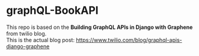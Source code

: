 # graphQL-BookAPI
This repo is based on the **Building GraphQL APIs in Django with Graphene** from twilio blog.<br>
This is the actual blog post: https://www.twilio.com/blog/graphql-apis-django-graphene
